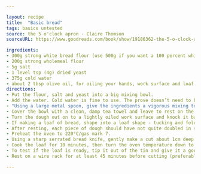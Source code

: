```yaml
---

layout: recipe
title:  "Basic bread"
tags: basics untested
source: the 5 o'clock apron - Claire Thomson
sourceURL: https://www.goodreads.com/book/show/19186362-the-5-o-clock-apron

ingredients:
- 300g strong white bread flour (use 500g if you want a 100 percent white loaf), plus extra for sprinkling
- 200g strong wholemeal flour
- 5g salt
- 1 level tsp (4g) dried yeast
- 375g cold water
- about 2 tbsp olive oil, for oiling your hands, work surface and loaf tin
directions:
- Put the flour, salt and yeast into a big mixing bowl.
- Add the water. Cold water is fine to use. The prove doesn’t need to be jump-started by warm water. A slower prove makes for better bread.
- "Using a large metal spoon, give the ingredients a vigorous mixing to combine. After a minute or so of mixing, the dough should be cohesive and pulling away from the sides of the bowl in a big ball. It will feel wet. It should do: don’t be tempted to add more flour."
- Cover the bowl with a clean, damp tea towel and leave to rest on the worktop for an hour or more - you want the dough to approximately double in size.
- Turn the dough out on to a lightly oiled work surface and knock it back with lightly oiled hands, pushing, folding and turning the dough back in on itself for a good few minutes.
- If making a loaf of bread, shape into a loaf shape - tucking and folding the seams to sit on the underside. Lightly oil a 450g loaf tin, put the loaf into the tin with the damp tea towel over the top and rest for a further 30-45 minutes.
- After resting, each piece of dough should have not quite doubled in size again - just rising above the lip of the tin is sufficient. You want the dough to still have a bit of unexpended energy from the yeast, so that when it hits the heat of the very hot oven, the loaves will give a final burst upwards.
- Preheat the oven to 220°C/gas mark 7.
- Using a sharp serrated bread knife, gently make a cut about 1cm deep along the surface of the loaf. Sprinkle a pinch or two of extra flour over the top of the loaf.
- Cook the loaf for 10 minutes, then turn the oven temperature down to 190°C/gas mark 5. Continue to cook for 25-30 minutes.
- To test if the loaf is ready, tip it out of the tin and give it a good tap from beneath. It should sound hollow and the loaf should have a good crust.
- Rest on a wire rack for at least 45 minutes before cutting (preferably for an hour or so).

---
```



